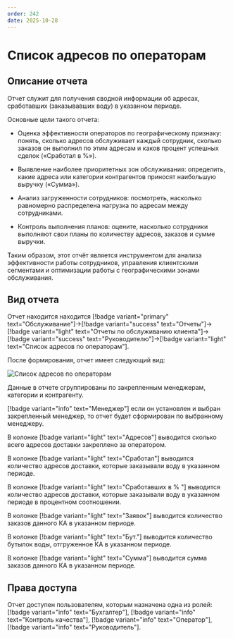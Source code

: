 ```yaml
---
order: 242
date: 2025-10-28
---
```

# Список адресов по операторам

## Описание отчета

Отчет служит для получения сводной информации об адресах, сработавших (заказывавших воду) в указанном периоде.

Основные цели такого отчета:

- Оценка эффективности операторов по географическому признаку: понять, сколько адресов обслуживает каждый сотрудник, сколько заказов он выполнил по этим адресам и каков процент успешных сделок («Сработал в %»).

- Выявление наиболее приоритетных зон обслуживания: определить, какие адреса или категории контрагентов приносят наибольшую выручку («Сумма»).

- Анализ загруженности сотрудников: посмотреть, насколько равномерно распределена нагрузка по адресам между сотрудниками.

- Контроль выполнения планов: оцените, насколько сотрудники выполняют свои планы по количеству адресов, заказов и сумме выручки.

Таким образом, этот отчёт является инструментом для анализа эффективности работы сотрудников, управления клиентскими сегментами и оптимизации работы с географическими зонами обслуживания.

## Вид отчета

Отчет находится находится [!badge variant="primary" text="Обслуживание"]->[!badge variant="success" text="Отчеты"]->[!badge variant="light" text="Отчеты по обслуживанию клиента"]->[!badge variant="success" text="Руководителю"]->[!badge variant="light" text="Список адресов по операторам"].

После формирования, отчет имеет следующий вид:

![Список адресов по операторам](/images/Отчет_список_адресов_по_операторам.jpg)

Данные в отчете сгруппированы по закрепленным менеджерам, категории и контрагенту.

[!badge variant="info" text="Менеджер"] если он установлен и выбран закрепленный менеджер, то отчет будет сформирован по выбранному менеджеру.

В колонке  [!badge variant="light" text="Адресов"] выводится сколько всего адресов доставки закреплено за оператором.

В колонке  [!badge variant="light" text="Сработал"] выводится количество адресов доставки, которые заказывали воду в указанном периоде.

В колонке  [!badge variant="light" text="Сработавших в % "] выводится количество адресов доставки, которые заказывали воду в указанном периоде в процентном соотношении.

В колонке [!badge variant="light" text="Заявок"] выводится количество заказов данного КА в указанном периоде.

В колонке [!badge variant="light" text="Бут."] выводится количество бутылок воды, отгруженное КА в указанном периоде.

В колонке [!badge variant="light" text="Сумма"] выводится сумма заказов данного КА в указанном периоде.

## Права доступа

Отчет доступен пользователям, которым назначена одна из ролей: [!badge variant="info" text="Бухгалтер"], [!badge variant="info" text="Контроль качества"], [!badge variant="info" text="Оператор"], [!badge variant="info" text="Руководитель"].
